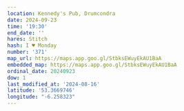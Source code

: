 ```yaml
---
location: Kennedy's Pub, Drumcondra
date: 2024-09-23
time: '19:30'
end_date: ''
hares: Stitch
hash: I ♥ Monday
number: '371'
map_url: https://maps.app.goo.gl/StbksEWuyEkAU1BaA
embedded_map: https://maps.app.goo.gl/StbksEWuyEkAU1BaA
ordinal_date: 20240923
dow: 1
last_modified_at: '2024-08-16'
latitude: '53.3669746'
longitude: "-6.258323"
---
```


